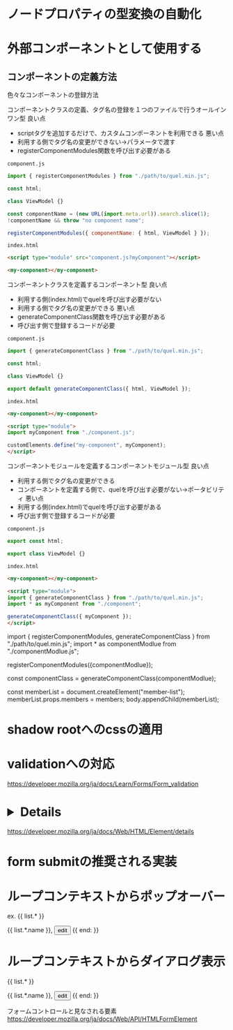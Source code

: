 
# ノードプロパティの型変換の自動化

# 外部コンポーネントとして使用する
## コンポーネントの定義方法
色々なコンポーネントの登録方法

コンポーネントクラスの定義、タグ名の登録を１つのファイルで行うオールインワン型
良い点
* scriptタグを追加するだけで、カスタムコンポーネントを利用できる
悪い点
* 利用する側でタグ名の変更ができない→パラメータで渡す
* registerComponentModules関数を呼び出す必要がある

`component.js`
```js
import { registerComponentModules } from "./path/to/quel.min.js";

const html;

class ViewModel {}

const componentName = (new URL(import.meta.url)).search.slice(1);
!componentName && throw "no component name";

registerComponentModules({ componentName: { html, ViewModel } });
```

`index.html`
```html
<script type="module" src="component.js?myComponent"></script>

<my-component></my-component>
```

コンポーネントクラスを定義するコンポーネント型
良い点
* 利用する側(index.html)でquelを呼び出す必要がない
* 利用する側でタグ名の変更ができる
悪い点
* generateComponentClass関数を呼び出す必要がある
* 呼び出す側で登録するコードが必要

`component.js`
```js
import { generateComponentClass } from "./path/to/quel.min.js";

const html;

class ViewModel {}

export default generateComponentClass({ html, ViewModel });
```

`index.html`
```html
<my-component></my-component>

<script type="module">
import myComponent from "./component.js";

customElements.define("my-component", myComponent);
</script>
```

コンポーネントモジュールを定義するコンポーネントモジュール型
良い点
* 利用する側でタグ名の変更ができる
* コンポーネントを定義する側で、quelを呼び出す必要がない→ポータビリティ
悪い点
* 利用する側(index.html)でquelを呼び出す必要がある
* 呼び出す側で登録するコードが必要

`component.js`
```js
export const html;

export class ViewModel {}

```

`index.html`
```html
<my-component></my-component>

<script type="module">
import { generateComponentClass } from "./path/to/quel.min.js";
import * as myComponent from "./component";

generateComponentClass({ myComponent });
</script>
```


import { registerComponentModules, generateComponentClass } from "./path/to/quel.min.js";
import * as componentModlue from "./componentModlue.js";

registerComponentModules({componentModlue});

const componentClass = generateComponentClass(componentModlue);





const memberList = document.createElement("member-list");
memberList.props.members = members;
body.appendChild(memberList);

# shadow rootへのcssの適用

# validationへの対応
https://developer.mozilla.org/ja/docs/Learn/Forms/Form_validation

# <details>: 詳細折りたたみ要素への対応
https://developer.mozilla.org/ja/docs/Web/HTML/Element/details

# form submitの推奨される実装

# ループコンテキストからポップオーバー
ex.
{{ list.* }}
  <div>{{ list.*.name }}, <button type="button" popovertarget="detail-edit">edit</button>
{{ end: }}
<detail-edit id="detail-edit" data-bind="props.name:list.*.name"></detail-edit>

# ループコンテキストからダイアログ表示
{{ list.* }}
  <div>{{ list.*.name }}, <button type="button" invoketarget="detail-edit" invokeaction="open">edit</button>
{{ end: }}
<dialog is="detail-edit" id="detail-edit" data-bind="props.name:list.*.name"></dialog>

フォームコントロールと見なされる要素
https://developer.mozilla.org/ja/docs/Web/API/HTMLFormElement

